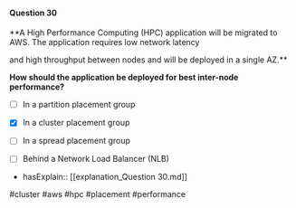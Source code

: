 #### Question  30


**A High Performance Computing (HPC) application will be migrated to AWS. The application requires low network latency

and high throughput between nodes and will be deployed in a single AZ.**


**How should the application be deployed for best inter-node performance?**


- [ ] In a partition placement group


- [x] In a cluster placement group


- [ ] In a spread placement group


- [ ] Behind a Network Load Balancer (NLB)



- hasExplain:: [[explanation_Question  30.md]]

#cluster #aws #hpc #placement #performance 